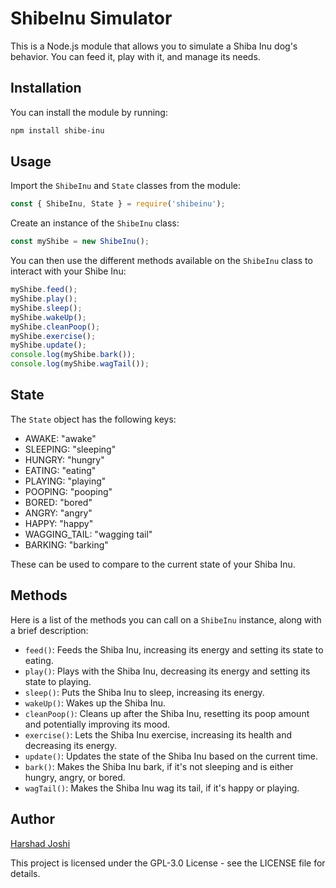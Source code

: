 # ShibeInu Simulator

This is a Node.js module that allows you to simulate a Shiba Inu dog's behavior. You can feed it, play with it, and manage its needs. 

## Installation

You can install the module by running:

```bash
npm install shibe-inu
```

## Usage

Import the `ShibeInu` and `State` classes from the module:

```javascript
const { ShibeInu, State } = require('shibeinu');
```

Create an instance of the `ShibeInu` class:

```javascript
const myShibe = new ShibeInu();
```

You can then use the different methods available on the `ShibeInu` class to interact with your Shibe Inu:

```javascript
myShibe.feed();
myShibe.play();
myShibe.sleep();
myShibe.wakeUp();
myShibe.cleanPoop();
myShibe.exercise();
myShibe.update();
console.log(myShibe.bark());
console.log(myShibe.wagTail());
```

## State

The `State` object has the following keys:

- AWAKE: "awake"
- SLEEPING: "sleeping"
- HUNGRY: "hungry"
- EATING: "eating"
- PLAYING: "playing"
- POOPING: "pooping"
- BORED: "bored"
- ANGRY: "angry"
- HAPPY: "happy"
- WAGGING_TAIL: "wagging tail"
- BARKING: "barking"

These can be used to compare to the current state of your Shiba Inu.

## Methods

Here is a list of the methods you can call on a `ShibeInu` instance, along with a brief description:

- `feed()`: Feeds the Shiba Inu, increasing its energy and setting its state to eating.
- `play()`: Plays with the Shiba Inu, decreasing its energy and setting its state to playing.
- `sleep()`: Puts the Shiba Inu to sleep, increasing its energy.
- `wakeUp()`: Wakes up the Shiba Inu.
- `cleanPoop()`: Cleans up after the Shiba Inu, resetting its poop amount and potentially improving its mood.
- `exercise()`: Lets the Shiba Inu exercise, increasing its health and decreasing its energy.
- `update()`: Updates the state of the Shiba Inu based on the current time.
- `bark()`: Makes the Shiba Inu bark, if it's not sleeping and is either hungry, angry, or bored.
- `wagTail()`: Makes the Shiba Inu wag its tail, if it's happy or playing.

## Author

[Harshad Joshi](https://github.com/hj91)

This project is licensed under the GPL-3.0 License - see the LICENSE file for details.
